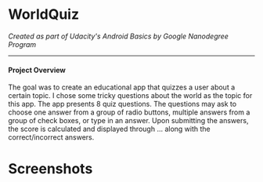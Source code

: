 # WorldQuiz
*Created as part of Udacity's Android Basics by Google Nanodegree Program*
_______________

#### Project Overview
The goal was to create an educational app that quizzes a user about a certain topic. I chose some tricky questions about the world as the topic for this app. The app presents 8 quiz questions. The questions may ask to choose one answer from a group of radio buttons, multiple answers from a group of check boxes, or type in an answer. Upon submitting the answers, the score is calculated and displayed through ... along with the correct/incorrect answers.

#
# Screenshots
